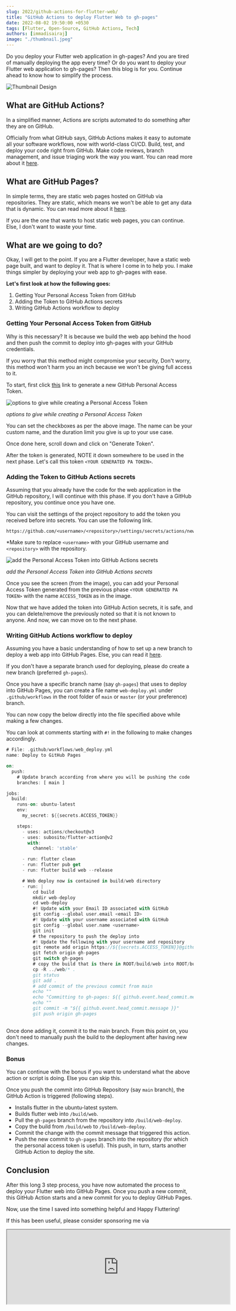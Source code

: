 ```yaml
---
slug: 2022/github-actions-for-flutter-web/
title: "GitHub Actions to deploy Flutter Web to gh-pages"
date: 2022-08-02 19:50:00 +0530
tags: [Flutter, Open-Source, GitHub Actions, Tech]
authors: [immadisairaj]
image: "./thumbnail.jpeg"
---
```


Do you deploy your Flutter web application in gh-pages? And you are tired of manually deploying the app every time? Or do you want to deploy your Flutter web application to gh-pages? Then this blog is for you. Continue ahead to know how to simplify the process.

![Thumbnail Design](./thumbnail.jpeg)

<!--truncate-->

## What are GitHub Actions?

In a simplified manner, Actions are scripts automated to do something after they are on GitHub.

Officially from what GitHub says, GitHub Actions makes it easy to automate all your software workflows, now with world-class CI/CD. Build, test, and deploy your code right from GitHub. Make code reviews, branch management, and issue triaging work the way you want. You can read more about it [here][github-actions].

## What are GitHub Pages?

In simple terms, they are static web pages hosted on GitHub via repositories. They are static, which means we won't be able to get any data that is dynamic. You can read more about it [here][github-pages].

If you are the one that wants to host static web pages, you can continue. Else, I don't want to waste your time.

## What are we going to do?

Okay, I will get to the point. If you are a Flutter developer, have a static web page built, and want to deploy it. That is where I come in to help you. I make things simpler by deploying your web app to gh-pages with ease.

__Let's first look at how the following goes:__
1. Getting Your Personal Access Token from GitHub
2. Adding the Token to GitHub Actions secrets
3. Writing GitHub Actions workflow to deploy

### Getting Your Personal Access Token from GitHub

Why is this necessary? It is because we build the web app behind the hood and then push the commit to deploy into gh-pages with your GitHub credentials.

If you worry that this method might compromise your security, Don't worry, this method won't harm you an inch because we won't be giving full access to it.

To start, first click [this][new-pat-token] link to generate a new GitHub Personal Access Token.

![options to give while creating a Personal Access Token](./pat-setting.png)

*options to give while creating a Personal Access Token*

You can set the checkboxes as per the above image. The name can be your custom name, and the duration limit you give is up to your use case.

Once done here, scroll down and click on "Generate Token".

After the token is generated, NOTE it down somewhere to be used in the next phase. Let's call this token `<YOUR GENERATED PA TOKEN>`.

### Adding the Token to GitHub Actions secrets

Assuming that you already have the code for the web application in the GitHub repository, I will continue with this phase. If you don't have a GitHub repository, you continue once you have one.

You can visit the settings of the project repository to add the token you received before into secrets. You can use the following link.

```
https://github.com/<username>/<repository>/settings/secrets/actions/new
```

*Make sure to replace `<username>` with your GitHub username and `<repository>` with the repository.

![add the Personal Access Token into GitHub Actions secrets](./action-secrets.png)

*add the Personal Access Token into GitHub Actions secrets*

Once you see the screen (from the image), you can add your Personal Access Token generated from the previous phase `<YOUR GENERATED PA TOKEN>` with the name `ACCESS_TOKEN` as in the image.

Now that we have added the token into GitHub Action secrets, it is safe, and you can delete/remove the previously noted so that it is not known to anyone. And now, we can move on to the next phase.

### Writing GitHub Actions workflow to deploy

Assuming you have a basic understanding of how to set up a new branch to deploy a web app into GitHub Pages. Else, you can read it [here][deploy-to-gh-pages].

If you don't have a separate branch used for deploying, please do create a new branch (preferred `gh-pages`).

Once you have a specific branch name (say `gh-pages`) that uses to deploy into GitHub Pages, you can create a file name `web-deploy.yml` under `.github/workflows` in the root folder of `main` or `master` (or your preference) branch.

You can now copy the below directly into the file specified above while making a few changes.

You can look at comments starting with `#!` in the following to make changes accordingly.

<!-- <script async defer src="https://gist.github.com/immadisairaj/69a2942b68ef19f078c3e864ee3c41fe.js"></script> -->

```dart
# File: .github/workflows/web_deploy.yml
name: Deploy to GitHub Pages

on:
  push:
    # Update branch according from where you will be pushing the code
    branches: [ main ]

jobs:
  build:
    runs-on: ubuntu-latest
    env:
      my_secret: ${{secrets.ACCESS_TOKEN}}

    steps:
      - uses: actions/checkout@v3
      - uses: subosito/flutter-action@v2
        with:
          channel: 'stable'

      - run: flutter clean
      - run: flutter pub get
      - run: flutter build web --release

      # Web deploy now is contained in build/web directory
      - run: |
          cd build
          mkdir web-deploy
          cd web-deploy
          #! Update with your Email ID associated with GitHub
          git config --global user.email <email ID>
          #! Update with your username associated with GitHub
          git config --global user.name <username>
          git init
          # the repository to push the deploy into
          #! Update the following with your username and repository
          git remote add origin https://${{secrets.ACCESS_TOKEN}}@github.com/<username>/<repository>.git
          git fetch origin gh-pages
          git switch gh-pages
          # copy the build that is there in ROOT/build/web into ROOT/build/web-deploy
          cp -R ../web/* .
          git status
          git add .
          # add commit of the previous commit from main
          echo ""
          echo "Committing to gh-pages: ${{ github.event.head_commit.message }}"
          echo ""
          git commit -m "${{ github.event.head_commit.message }}"
          git push origin gh-pages
          
```

Once done adding it, commit it to the main branch. From this point on, you don't need to manually push the build to the deployment after having new changes.

### Bonus

You can continue with the bonus if you want to understand what the above action or script is doing. Else you can skip this.

Once you push the commit into GitHub Repository (say `main` branch), the GitHub Action is triggered (following steps).
- Installs flutter in the ubuntu-latest system.
- Builds flutter web into `/build/web`.
- Pull the `gh-pages` branch from the repository into `/build/web-deploy`.
- Copy the build from `/build/web` to `/build/web-deploy`.
- Commit the change with the commit message that triggered this action.
- Push the new commit to `gh-pages` branch into the repository (for which the personal access token is useful). This push, in turn, starts another GitHub Action to deploy the site.

## Conclusion

After this long 3 step process, you have now automated the process to deploy your Flutter web into GitHub Pages. Once you push a new commit, this GitHub Action starts and a new commit for you to deploy GitHub Pages.

Now, use the time I saved into something helpful and Happy Fluttering!


If this has been useful, please consider sponsoring me via
<iframe src="https://github.com/sponsors/immadisairaj/card" title="Sponsor immadisairaj" height="200" width="600"></iframe>

[github-actions]: https://github.com/features/actions
[github-pages]: https://pages.github.com
[new-pat-token]: https://github.com/settings/tokens/new
[deploy-to-gh-pages]: https://docs.github.com/en/pages/getting-started-with-github-pages/creating-a-github-pages-site
